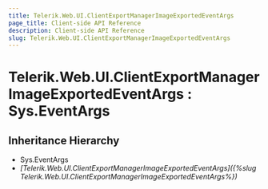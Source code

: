 ```yaml
---
title: Telerik.Web.UI.ClientExportManagerImageExportedEventArgs
page_title: Client-side API Reference
description: Client-side API Reference
slug: Telerik.Web.UI.ClientExportManagerImageExportedEventArgs
---
```


# Telerik.Web.UI.ClientExportManagerImageExportedEventArgs : Sys.EventArgs 

## Inheritance Hierarchy

* Sys.EventArgs
* *[Telerik.Web.UI.ClientExportManagerImageExportedEventArgs]({%slug Telerik.Web.UI.ClientExportManagerImageExportedEventArgs%})*